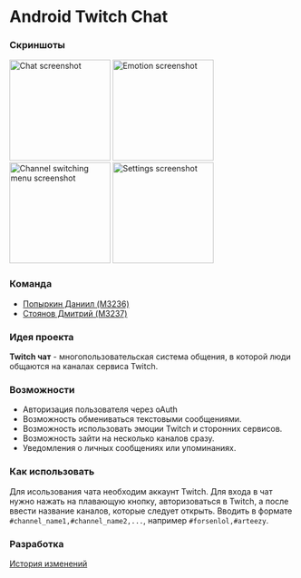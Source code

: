 # Android Twitch Chat

### Скриншоты
<img alt="Chat screenshot" src="https://pp.vk.me/c638726/v638726212/1155f/WKctILaLUqw.jpg" height="178px"> <img alt="Emotion screenshot" src="https://cloud.githubusercontent.com/assets/17340158/20457771/72b0a8e0-aea3-11e6-9ae0-8662f84a0f0f.png" height="178px"> <img alt="Channel switching menu screenshot" src="https://pp.vk.me/c638726/v638726212/11569/TncJ_8a3lSc.jpg" height="178px"> <img alt="Settings screenshot" src="https://pp.vk.me/c638726/v638726212/11573/RIlBFV5UU6M.jpg" height="178px">




### Команда
* [Попыркин Даниил (M3236)](https://github.com/ghost3432)
* [Стоянов Дмитрий (M3237)](https://github.com/DimaStoyanov)

### Идея проекта
**Twitch чат** -  многопользовательская система общения, в которой люди общаются на каналах сервиса Twitch.

### Возможности
  * Авторизация пользователя через oAuth
  * Возможность обмениваться текстовыми сообщениями.
  * Возможность использовать эмоции Twitch и сторонних сервисов.
  * Возможность зайти на несколько каналов сразу.
  * Уведомления о личных сообщениях или упоминаниях.


### Как использовать
Для исользования чата необходим аккаунт Twitch. Для входа в чат нужно нажать на плавающую кнопку, авторизоваться в Twitch, а после ввести название каналов, которые следует открыть. Вводить в формате `#channel_name1,#channel_name2,...`, например `#forsenlol,#arteezy`. 

 
### Разработка
[История изменений](CHANGELOG.md)

